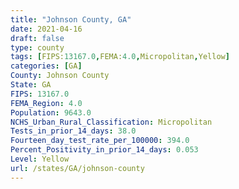 ```yaml
---
title: "Johnson County, GA"
date: 2021-04-16
draft: false
type: county
tags: [FIPS:13167.0,FEMA:4.0,Micropolitan,Yellow]
categories: [GA]
County: Johnson County
State: GA
FIPS: 13167.0
FEMA_Region: 4.0
Population: 9643.0
NCHS_Urban_Rural_Classification: Micropolitan
Tests_in_prior_14_days: 38.0
Fourteen_day_test_rate_per_100000: 394.0
Percent_Positivity_in_prior_14_days: 0.053
Level: Yellow
url: /states/GA/johnson-county
---
```



